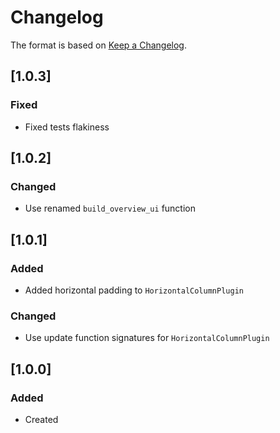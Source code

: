 # Changelog
The format is based on [Keep a Changelog](https://keepachangelog.com/en/1.0.0/).

## [1.0.3]
### Fixed
- Fixed tests flakiness

## [1.0.2]
### Changed
- Use renamed `build_overview_ui` function

## [1.0.1]
### Added
- Added horizontal padding to `HorizontalColumnPlugin`

### Changed
- Use update function signatures for `HorizontalColumnPlugin`

## [1.0.0]
### Added
- Created
